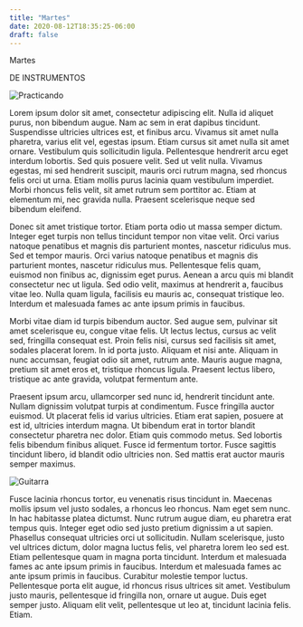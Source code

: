 ```yaml
---
title: "Martes"
date: 2020-08-12T18:35:25-06:00
draft: false
---
```


Martes

DE INSTRUMENTOS

![Practicando](/g2.jpg)

Lorem ipsum dolor sit amet, consectetur adipiscing elit. Nulla id aliquet purus, non bibendum augue. Nam ac sem in erat dapibus tincidunt. Suspendisse ultricies ultrices est, et finibus arcu. Vivamus sit amet nulla pharetra, varius elit vel, egestas ipsum. Etiam cursus sit amet nulla sit amet ornare. Vestibulum quis sollicitudin ligula. Pellentesque hendrerit arcu eget interdum lobortis. Sed quis posuere velit. Sed ut velit nulla. Vivamus egestas, mi sed hendrerit suscipit, mauris orci rutrum magna, sed rhoncus felis orci ut urna. Etiam mollis purus lacinia quam vestibulum imperdiet. Morbi rhoncus felis velit, sit amet rutrum sem porttitor ac. Etiam at elementum mi, nec gravida nulla. Praesent scelerisque neque sed bibendum eleifend.

Donec sit amet tristique tortor. Etiam porta odio ut massa semper dictum. Integer eget turpis non tellus tincidunt tempor non vitae velit. Orci varius natoque penatibus et magnis dis parturient montes, nascetur ridiculus mus. Sed et tempor mauris. Orci varius natoque penatibus et magnis dis parturient montes, nascetur ridiculus mus. Pellentesque felis quam, euismod non finibus ac, dignissim eget purus. Aenean a arcu quis mi blandit consectetur nec ut ligula. Sed odio velit, maximus at hendrerit a, faucibus vitae leo. Nulla quam ligula, facilisis eu mauris ac, consequat tristique leo. Interdum et malesuada fames ac ante ipsum primis in faucibus.

Morbi vitae diam id turpis bibendum auctor. Sed augue sem, pulvinar sit amet scelerisque eu, congue vitae felis. Ut lectus lectus, cursus ac velit sed, fringilla consequat est. Proin felis nisi, cursus sed facilisis sit amet, sodales placerat lorem. In id porta justo. Aliquam et nisi ante. Aliquam in nunc accumsan, feugiat odio sit amet, rutrum ante. Mauris augue magna, pretium sit amet eros et, tristique rhoncus ligula. Praesent lectus libero, tristique ac ante gravida, volutpat fermentum ante.

Praesent ipsum arcu, ullamcorper sed nunc id, hendrerit tincidunt ante. Nullam dignissim volutpat turpis at condimentum. Fusce fringilla auctor euismod. Ut placerat felis id varius ultricies. Etiam erat sapien, posuere at est id, ultricies interdum magna. Ut bibendum erat in tortor blandit consectetur pharetra nec dolor. Etiam quis commodo metus. Sed lobortis felis bibendum finibus aliquet. Fusce id fermentum tortor. Fusce sagittis tincidunt libero, id blandit odio ultricies non. Sed mattis erat auctor mauris semper maximus.

![Guitarra](/g1.jpg)

Fusce lacinia rhoncus tortor, eu venenatis risus tincidunt in. Maecenas mollis ipsum vel justo sodales, a rhoncus leo rhoncus. Nam eget sem nunc. In hac habitasse platea dictumst. Nunc rutrum augue diam, eu pharetra erat tempus quis. Integer eget odio sed justo pretium dignissim a ut sapien. Phasellus consequat ultricies orci ut sollicitudin. Nullam scelerisque, justo vel ultrices dictum, dolor magna luctus felis, vel pharetra lorem leo sed est. Etiam pellentesque quam in magna porta tincidunt. Interdum et malesuada fames ac ante ipsum primis in faucibus. Interdum et malesuada fames ac ante ipsum primis in faucibus. Curabitur molestie tempor luctus. Pellentesque porta elit augue, id rhoncus risus ultrices sit amet. Vestibulum justo mauris, pellentesque id fringilla non, ornare ut augue. Duis eget semper justo. Aliquam elit velit, pellentesque ut leo at, tincidunt lacinia felis. Etiam.
